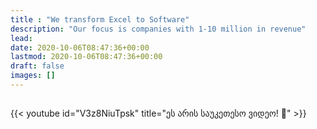 ```yaml
---
title : "We transform Excel to Software" 
description: "Our focus is companies with 1-10 million in revenue"
lead: 
date: 2020-10-06T08:47:36+00:00
lastmod: 2020-10-06T08:47:36+00:00
draft: false
images: []
---
```


##  

{{< youtube id="V3z8NiuTpsk" title="ეს არის საუკეთესო ვიდეო! 🤗" >}}
